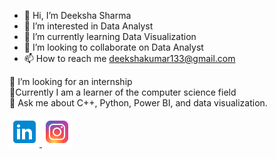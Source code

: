 - 👋 Hi, I’m Deeksha Sharma
- 👀 I’m interested in Data Analyst
- 🌱 I’m currently learning Data Visualization
- 💞️ I’m looking to collaborate on Data Analyst
- 📫 How to reach me deekshakumar133@gmail.com

🤝 I’m looking for an internship<br>
🌱Currently I am a learner of the computer science field <br>
💬 Ask me about C++, Python, Power BI, and data visualization.

  <a href="https://www.linkedin.com/in/deeksha-sharma-2836a928a/" title="Redirect to LinkedIn">
    <img src="/assets/linkedin (2).png" width="48" alt="LinkedIn" />
  </a>
  
  <a href="https://www.instagram.com/typical_deeksha" title="Redirect to Instagram">
    <img src="/assets/instagram (2).png" width="48" alt="Instagram" />
  </a>




